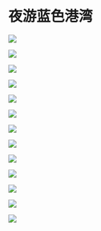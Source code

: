 # 夜游蓝色港湾

![](https://fudongdong-statics.oss-cn-beijing.aliyuncs.com/images/20220130/8a6e349436af44218e1afba22bc71004.png?x-oss-process=style/z.wiki)

![](https://fudongdong-statics.oss-cn-beijing.aliyuncs.com/images/20220130/25371628a081486db5c22379de6b0ff6.png?x-oss-process=style/z.wiki)

![](https://fudongdong-statics.oss-cn-beijing.aliyuncs.com/images/20220130/d43cd1b6eeb54e67a969a2c258e8cb5d.png?x-oss-process=style/z.wiki)

![](https://fudongdong-statics.oss-cn-beijing.aliyuncs.com/images/20220130/31f4462addd04db6921ae7a9535a82de.png?x-oss-process=style/z.wiki)

![](https://fudongdong-statics.oss-cn-beijing.aliyuncs.com/images/20220130/63e60d74f2e3407d92af52a18a1e3ab0.png?x-oss-process=style/z.wiki)

![](https://fudongdong-statics.oss-cn-beijing.aliyuncs.com/images/20220130/48ffb652dbbf467c9aa220b1209f28db.png?x-oss-process=style/z.wiki)

![](https://fudongdong-statics.oss-cn-beijing.aliyuncs.com/images/20220130/dfad83939b61470d86d249e3adc985bb.png?x-oss-process=style/z.wiki)

![](https://fudongdong-statics.oss-cn-beijing.aliyuncs.com/images/20220130/64f17019349f425d9dcabbab4e6022cf.png?x-oss-process=style/z.wiki)

![](https://fudongdong-statics.oss-cn-beijing.aliyuncs.com/images/20220130/ca3623e3ce884a9d9382ee58c02c5d40.png?x-oss-process=style/z.wiki)

![](https://fudongdong-statics.oss-cn-beijing.aliyuncs.com/images/20220130/303070660fa14f0cb3bd1903346568a4.png?x-oss-process=style/z.wiki)

![](https://fudongdong-statics.oss-cn-beijing.aliyuncs.com/images/20220130/854dcd0bf1104713840cedc9e53a37f4.png?x-oss-process=style/z.wiki)

![](https://fudongdong-statics.oss-cn-beijing.aliyuncs.com/images/20220130/c7805cdb0b8042b4b6dbbefb61ec9f7e.png?x-oss-process=style/z.wiki)

![](https://fudongdong-statics.oss-cn-beijing.aliyuncs.com/images/20220130/984879a2e01947ab895d728e0b706a8a.png?x-oss-process=style/z.wiki)

